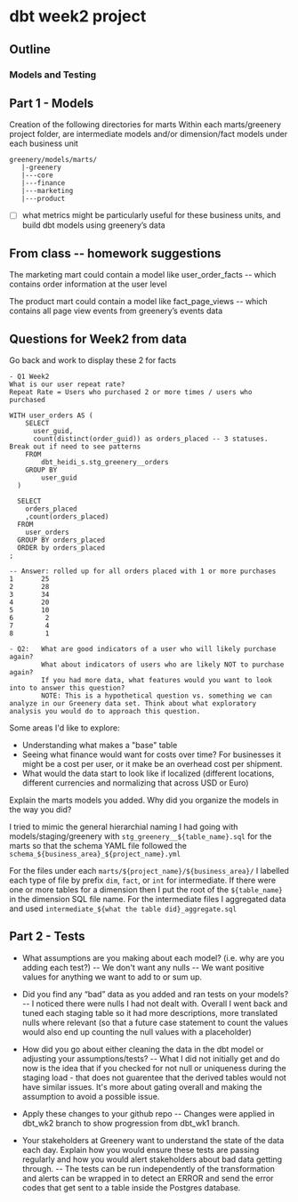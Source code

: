 # dbt week2 project 

## Outline 

### Models and Testing 

## Part 1 - Models 
Creation of the following directories for marts
Within each marts/greenery project folder, are intermediate models and/or dimension/fact models under each business unit

```
greenery/models/marts/
   |-greenery
   |---core
   |---finance
   |---marketing
   |---product
```

- [ ]  what metrics might be particularly useful for these business units, and build dbt models using greenery’s data

## From class -- homework suggestions 

The marketing mart could contain a model like 
    user_order_facts -- which contains order information at the user level

The product mart could contain a model like 
    fact_page_views -- which contains all page view events from greenery’s events data


## Questions for Week2 from data 

Go back and work to display these 2 for facts 

```
- Q1 Week2 
What is our user repeat rate?
Repeat Rate = Users who purchased 2 or more times / users who purchased

WITH user_orders AS ( 
    SELECT 
      user_guid,
      count(distinct(order_guid)) as orders_placed -- 3 statuses. Break out if need to see patterns 
    FROM 
        dbt_heidi_s.stg_greenery__orders
    GROUP BY 
        user_guid
  )

  SELECT 
    orders_placed
    ,count(orders_placed)
  FROM 
    user_orders
  GROUP BY orders_placed
  ORDER by orders_placed
;

-- Answer: rolled up for all orders placed with 1 or more purchases
1       25
2       28
3       34
4       20
5       10
6        2
7        4
8        1

```

```
- Q2:   What are good indicators of a user who will likely purchase again? 
        What about indicators of users who are likely NOT to purchase again? 
        If you had more data, what features would you want to look into to answer this question?
        NOTE: This is a hypothetical question vs. something we can analyze in our Greenery data set. Think about what exploratory analysis you would do to approach this question.
```

Some areas I'd like to explore:

- Understanding what makes a "base" table 
- Seeing what finance would want for costs over time? For businesses it might be a cost per user, or it make be an overhead cost per shipment.
- What would the data start to look like if localized (different locations, different currencies and normalizing that across USD or Euro)

Explain the marts models you added. Why did you organize the models in the way you did?

I tried to mimic the general hierarchial naming I had going with models/staging/greenery with `stg_greenery__${table_name}.sql` for the marts so that the schema YAML file followed the `schema_${business_area}_${project_name}.yml`

For the files under each `marts/${project_name}/${business_area}/` I labelled each type of file by prefix `dim`, `fact`, or `int` for intermediate. 
If there were one or more tables for a dimension then I put the root of the `${table_name}` in the dimension SQL file name. 
For the intermediate files I aggregated data and used `intermediate_${what the table did}_aggregate.sql` 

## Part 2 - Tests

- What assumptions are you making about each model? (i.e. why are you adding each test?)
-- We don't want any nulls
-- We want positive values for anything we want to add to or sum up. 


- Did you find any “bad” data as you added and ran tests on your models? 
-- I noticed there were nulls I had not dealt with. Overall I went back and tuned each staging table so it had more descriptions, more translated nulls where relevant (so that a future case statement to count the values would also end up counting the null values with a placeholder)

- How did you go about either cleaning the data in the dbt model or adjusting your assumptions/tests?
-- What I did not initially get and do now is the idea that if you checked for not null or uniqueness during the staging load - that does not guarentee that the derived tables would not have similar issues. It's more about gating overall and making the assumption to avoid a possible issue. 

- Apply these changes to your github repo
-- Changes were applied in dbt_wk2 branch to show progression from dbt_wk1 branch. 

- Your stakeholders at Greenery want to understand the state of the data each day. Explain how you would ensure these tests are passing regularly and how you would alert stakeholders about bad data getting through.
-- The tests can be run independently of the transformation and alerts can be wrapped in to detect an ERROR and send the error codes that get sent to a table inside the Postgres database. 


